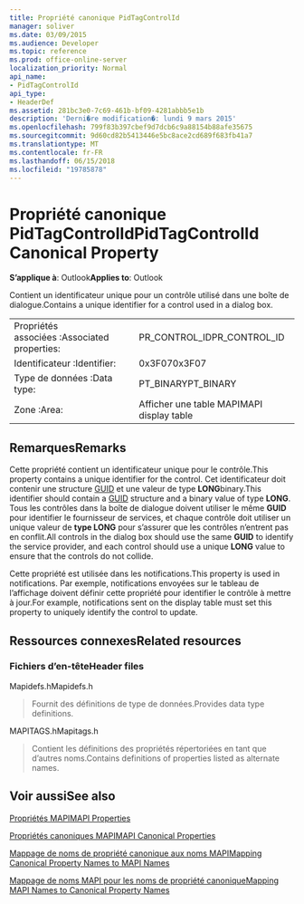 ```yaml
---
title: Propriété canonique PidTagControlId
manager: soliver
ms.date: 03/09/2015
ms.audience: Developer
ms.topic: reference
ms.prod: office-online-server
localization_priority: Normal
api_name:
- PidTagControlId
api_type:
- HeaderDef
ms.assetid: 281bc3e0-7c69-461b-bf09-4281abbb5e1b
description: 'Derni�re modification�: lundi 9 mars 2015'
ms.openlocfilehash: 799f83b397cbef9d7dcb6c9a88154b88afe35675
ms.sourcegitcommit: 9d60cd82b5413446e5bc8ace2cd689f683fb41a7
ms.translationtype: MT
ms.contentlocale: fr-FR
ms.lasthandoff: 06/15/2018
ms.locfileid: "19785878"
---
```

# <a name="pidtagcontrolid-canonical-property"></a><span data-ttu-id="22fed-103">Propriété canonique PidTagControlId</span><span class="sxs-lookup"><span data-stu-id="22fed-103">PidTagControlId Canonical Property</span></span>

  
  
<span data-ttu-id="22fed-104">**S’applique à**: Outlook</span><span class="sxs-lookup"><span data-stu-id="22fed-104">**Applies to**: Outlook</span></span> 
  
<span data-ttu-id="22fed-105">Contient un identificateur unique pour un contrôle utilisé dans une boîte de dialogue.</span><span class="sxs-lookup"><span data-stu-id="22fed-105">Contains a unique identifier for a control used in a dialog box.</span></span> 
  
|||
|:-----|:-----|
|<span data-ttu-id="22fed-106">Propriétés associées :</span><span class="sxs-lookup"><span data-stu-id="22fed-106">Associated properties:</span></span>  <br/> |<span data-ttu-id="22fed-107">PR_CONTROL_ID</span><span class="sxs-lookup"><span data-stu-id="22fed-107">PR_CONTROL_ID</span></span>  <br/> |
|<span data-ttu-id="22fed-108">Identificateur :</span><span class="sxs-lookup"><span data-stu-id="22fed-108">Identifier:</span></span>  <br/> |<span data-ttu-id="22fed-109">0x3F07</span><span class="sxs-lookup"><span data-stu-id="22fed-109">0x3F07</span></span>  <br/> |
|<span data-ttu-id="22fed-110">Type de données :</span><span class="sxs-lookup"><span data-stu-id="22fed-110">Data type:</span></span>  <br/> |<span data-ttu-id="22fed-111">PT_BINARY</span><span class="sxs-lookup"><span data-stu-id="22fed-111">PT_BINARY</span></span>  <br/> |
|<span data-ttu-id="22fed-112">Zone :</span><span class="sxs-lookup"><span data-stu-id="22fed-112">Area:</span></span>  <br/> |<span data-ttu-id="22fed-113">Afficher une table MAPI</span><span class="sxs-lookup"><span data-stu-id="22fed-113">MAPI display table</span></span>  <br/> |
   
## <a name="remarks"></a><span data-ttu-id="22fed-114">Remarques</span><span class="sxs-lookup"><span data-stu-id="22fed-114">Remarks</span></span>

<span data-ttu-id="22fed-115">Cette propriété contient un identificateur unique pour le contrôle.</span><span class="sxs-lookup"><span data-stu-id="22fed-115">This property contains a unique identifier for the control.</span></span> <span data-ttu-id="22fed-116">Cet identificateur doit contenir une structure [GUID](guid.md) et une valeur de type **LONG**binary.</span><span class="sxs-lookup"><span data-stu-id="22fed-116">This identifier should contain a [GUID](guid.md) structure and a binary value of type **LONG**.</span></span> <span data-ttu-id="22fed-117">Tous les contrôles dans la boîte de dialogue doivent utiliser le même **GUID** pour identifier le fournisseur de services, et chaque contrôle doit utiliser un unique valeur de **type LONG** pour s’assurer que les contrôles n’entrent pas en conflit.</span><span class="sxs-lookup"><span data-stu-id="22fed-117">All controls in the dialog box should use the same **GUID** to identify the service provider, and each control should use a unique **LONG** value to ensure that the controls do not collide.</span></span> 
  
<span data-ttu-id="22fed-118">Cette propriété est utilisée dans les notifications.</span><span class="sxs-lookup"><span data-stu-id="22fed-118">This property is used in notifications.</span></span> <span data-ttu-id="22fed-119">Par exemple, notifications envoyées sur le tableau de l’affichage doivent définir cette propriété pour identifier le contrôle à mettre à jour.</span><span class="sxs-lookup"><span data-stu-id="22fed-119">For example, notifications sent on the display table must set this property to uniquely identify the control to update.</span></span> 
  
## <a name="related-resources"></a><span data-ttu-id="22fed-120">Ressources connexes</span><span class="sxs-lookup"><span data-stu-id="22fed-120">Related resources</span></span>

### <a name="header-files"></a><span data-ttu-id="22fed-121">Fichiers d’en-tête</span><span class="sxs-lookup"><span data-stu-id="22fed-121">Header files</span></span>

<span data-ttu-id="22fed-122">Mapidefs.h</span><span class="sxs-lookup"><span data-stu-id="22fed-122">Mapidefs.h</span></span>
  
> <span data-ttu-id="22fed-123">Fournit des définitions de type de données.</span><span class="sxs-lookup"><span data-stu-id="22fed-123">Provides data type definitions.</span></span>
    
<span data-ttu-id="22fed-124">MAPITAGS.h</span><span class="sxs-lookup"><span data-stu-id="22fed-124">Mapitags.h</span></span>
  
> <span data-ttu-id="22fed-125">Contient les définitions des propriétés répertoriées en tant que d’autres noms.</span><span class="sxs-lookup"><span data-stu-id="22fed-125">Contains definitions of properties listed as alternate names.</span></span>
    
## <a name="see-also"></a><span data-ttu-id="22fed-126">Voir aussi</span><span class="sxs-lookup"><span data-stu-id="22fed-126">See also</span></span>



[<span data-ttu-id="22fed-127">Propriétés MAPI</span><span class="sxs-lookup"><span data-stu-id="22fed-127">MAPI Properties</span></span>](mapi-properties.md)
  
[<span data-ttu-id="22fed-128">Propriétés canoniques MAPI</span><span class="sxs-lookup"><span data-stu-id="22fed-128">MAPI Canonical Properties</span></span>](mapi-canonical-properties.md)
  
[<span data-ttu-id="22fed-129">Mappage de noms de propriété canonique aux noms MAPI</span><span class="sxs-lookup"><span data-stu-id="22fed-129">Mapping Canonical Property Names to MAPI Names</span></span>](mapping-canonical-property-names-to-mapi-names.md)
  
[<span data-ttu-id="22fed-130">Mappage de noms MAPI pour les noms de propriété canonique</span><span class="sxs-lookup"><span data-stu-id="22fed-130">Mapping MAPI Names to Canonical Property Names</span></span>](mapping-mapi-names-to-canonical-property-names.md)

